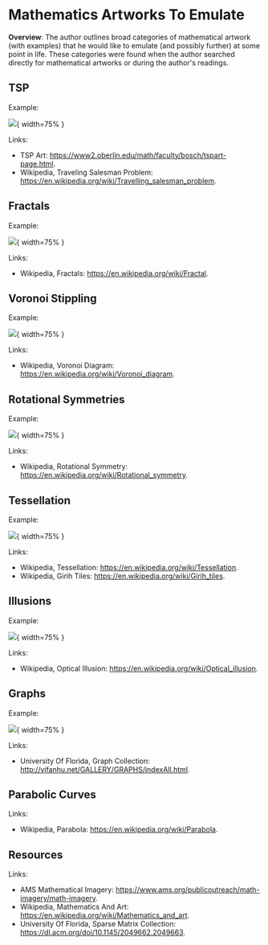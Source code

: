 # Mathematics Artworks To Emulate

__Overview__: The author outlines broad categories of mathematical artwork (with examples) that he would like to emulate (and possibly further) at some point in life. These categories were found when the author searched directly for mathematical artworks or during the author's readings.

## TSP

Example:

![](./example-math-art/tsp_art_example_01.png){ width=75% }

Links:

* TSP Art: <https://www2.oberlin.edu/math/faculty/bosch/tspart-page.html>.
* Wikipedia, Traveling Salesman Problem: <https://en.wikipedia.org/wiki/Travelling_salesman_problem>.

## Fractals

Example:

![](./example-math-art/fractal_art_example_01.png){ width=75% }

Links:

* Wikipedia, Fractals: <https://en.wikipedia.org/wiki/Fractal>.

## Voronoi Stippling

Example:

![](./example-math-art/voronoi_art_example_01.png){ width=75% }

Links:

* Wikipedia, Voronoi Diagram: <https://en.wikipedia.org/wiki/Voronoi_diagram>.

## Rotational Symmetries

Example:

![](./example-math-art/rotational_symmetry_example_01.png){ width=75% }


Links:

* Wikipedia, Rotational Symmetry: <https://en.wikipedia.org/wiki/Rotational_symmetry>.

## Tessellation

Example:

![](./example-math-art/tessellation_art_example_01.png){ width=75% }

Links:

* Wikipedia, Tessellation: <https://en.wikipedia.org/wiki/Tessellation>.
* Wikipedia, Girih Tiles: <https://en.wikipedia.org/wiki/Girih_tiles>.

## Illusions

Example:

![](./example-math-art/optical_illusion_art_example_01.png){ width=75% }

Links:

* Wikipedia, Optical Illusion: <https://en.wikipedia.org/wiki/Optical_illusion>.

## Graphs

Example:

![](./example-math-art/graph_art_example_01.png){ width=75% }

Links:

* University Of Florida, Graph Collection: <http://yifanhu.net/GALLERY/GRAPHS/indexAll.html>.

## Parabolic Curves

Links:

* Wikipedia, Parabola: <https://en.wikipedia.org/wiki/Parabola>.

## Resources

Links:

* AMS Mathematical Imagery: <https://www.ams.org/publicoutreach/math-imagery/math-imagery>.
* Wikipedia, Mathematics And Art: <https://en.wikipedia.org/wiki/Mathematics_and_art>.
* University Of Florida, Sparse Matrix Collection: <https://dl.acm.org/doi/10.1145/2049662.2049663>.
